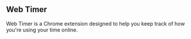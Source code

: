 ## Web Timer

Web Timer is a Chrome extension designed to help you keep track of how
you're using your time online.

